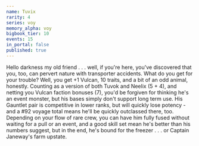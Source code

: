 ```yaml
---
name: Tuvix
rarity: 4
series: voy
memory_alpha: voy
bigbook_tier: 10
events: 15
in_portal: false
published: true
---
```


Hello darkness my old friend . . . well, if you're here, you've discovered that you, too, can pervert nature with transporter accidents. What do you get for your trouble? Well, you get +1 Vulcan, 10 traits, and a bit of an odd animal, honestly. Counting as a version of both Tuvok and Neelix (5 + 4), and netting you Vulcan faction bonuses (7), you'd be forgiven for thinking he's an event monster, but his bases simply don't support long term use. His Gauntlet pair is competitive in lower ranks, but will quickly lose potency - and a #92 voyage total means he'll be quickly outclassed there, too. Depending on your flow of rare crew, you can have him fully fused without waiting for a pull or an event, and a good skill set mean he's better than his numbers suggest, but in the end, he's bound for the freezer . . . or Captain Janeway's farm upstate.
